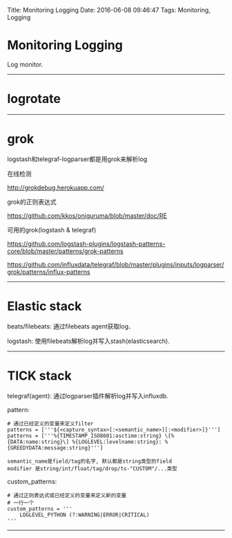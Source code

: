 Title: Monitoring Logging
Date: 2016-06-08 09:46:47
Tags: Monitoring, Logging



# Monitoring Logging

Log monitor.

***

# logrotate

***

# grok

logstash和telegraf-logparser都是用grok来解析log

在线检测

<http://grokdebug.herokuapp.com/>

grok的正则表达式

<https://github.com/kkos/oniguruma/blob/master/doc/RE>

可用的grok(logstash & telegraf)

<https://github.com/logstash-plugins/logstash-patterns-core/blob/master/patterns/grok-patterns>

<https://github.com/influxdata/telegraf/blob/master/plugins/inputs/logparser/grok/patterns/influx-patterns>

***

# Elastic stack

beats/filebeats: 通过filebeats agent获取log．

logstash: 使用filebeats解析log并写入stash(elasticsearch).

***

# TICK stack

telegraf(agent): 通过logparser插件解析log并写入influxdb.

pattern:

    # 通过已经定义的变量来定义filter
    patterns = ['''${<capture_syntax>[:<semantic_name>][:<modifier>]}''']
    patterns = ['''%{TIMESTAMP_ISO8601:asctime:string} \[%{DATA:name:string}\] %{LOGLEVEL:levelname:string}: %{GREEDYDATA:message:string}''']

    semantic_name是field/tag的名字, 默认都是string类型的field
    modifier 是string/int/float/tag/drop/ts-"CUSTOM"/...类型

custom_patterns:

    # 通过正则表达式或已经定义的变量来定义新的变量
    # 一行一个
    custom_patterns = '''
        LOGLEVEL_PYTHON (?:WARNING|ERROR|CRITICAL)
    '''

***
